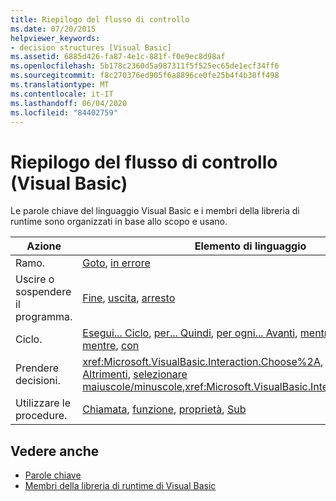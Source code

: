 ```yaml
---
title: Riepilogo del flusso di controllo
ms.date: 07/20/2015
helpviewer_keywords:
- decision structures [Visual Basic]
ms.assetid: 6885d426-fa87-4e1c-881f-f0e9ec8d98af
ms.openlocfilehash: 5b178c2360d5a987311f5f525ec65de1ecf34ff6
ms.sourcegitcommit: f8c270376ed905f6a8896ce0fe25b4f4b38ff498
ms.translationtype: MT
ms.contentlocale: it-IT
ms.lasthandoff: 06/04/2020
ms.locfileid: "84402759"
---
```

# <a name="control-flow-summary-visual-basic"></a>Riepilogo del flusso di controllo (Visual Basic)
Le parole chiave del linguaggio Visual Basic e i membri della libreria di runtime sono organizzati in base allo scopo e usano.  
  
|Azione|Elemento di linguaggio|  
|------------|----------------------|  
|Ramo.|[Goto](../statements/goto-statement.md), [in errore](../statements/on-error-statement.md)|  
|Uscire o sospendere il programma.|[Fine](../statements/end-statement.md), [uscita](../statements/exit-statement.md), [arresto](../statements/stop-statement.md)|  
|Ciclo.|[Esegui... Ciclo](../statements/do-loop-statement.md), [per... Quindi](../statements/for-next-statement.md), [per ogni... Avanti](../statements/for-each-next-statement.md), [mentre... Termina mentre](../statements/while-end-while-statement.md), [con](../statements/with-end-with-statement.md)|  
|Prendere decisioni.|<xref:Microsoft.VisualBasic.Interaction.Choose%2A>, [Se... Quindi... Altrimenti](../statements/if-then-else-statement.md), [selezionare maiuscole/minuscole](../statements/select-case-statement.md),<xref:Microsoft.VisualBasic.Interaction.Switch%2A>|  
|Utilizzare le procedure.|[Chiamata](../statements/call-statement.md), [funzione](../statements/function-statement.md), [proprietà](../statements/property-statement.md), [Sub](../statements/sub-statement.md)|  
  
## <a name="see-also"></a>Vedere anche

- [Parole chiave](index.md)
- [Membri della libreria di runtime di Visual Basic](../runtime-library-members.md)
